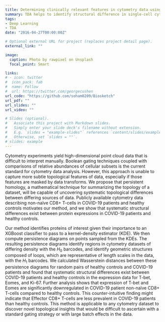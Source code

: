 ```yaml
---
title: Determining clinically relevant features in cytometry data using persistent homology
summary: TDA helps to identify structural difference in single-cell cytometry data.
tags:
- Deep Learning
- TDA
date: "2016-04-27T00:00:00Z"

# Optional external URL for project (replaces project detail page).
external_link: ""

image:
  caption: Photo by rawpixel on Unsplash
  focal_point: Smart

links:
# - icon: twitter
#  icon_pack: fab
#  name: Follow
#  url: https://twitter.com/georgecushen
url_code: "https://github.com/soham0209/Biosketch"
url_pdf: ""
url_slides: ""
url_video: ""

# Slides (optional).
#   Associate this project with Markdown slides.
#   Simply enter your slide deck's filename without extension.
#   E.g. `slides = "example-slides"` references `content/slides/example-slides.md`.
#   Otherwise, set `slides = ""`.
# slides: example
---
```


Cytometry experiments yield high-dimensional point cloud data that is difficult to interpret manually. Boolean gating techniques coupled with comparisons of relative abundances of cellular subsets is the current standard for cytometry data analysis. However, this approach is unable to capture more subtle topological features of data, especially if those features are masked by data transforms. We propose that persistent homology, a mathematical technique for summarizing the topology of a dataset, will be capable of uncovering systematic topological differences between differing sources of data. Publicly available cytometry data describing non-naïve CD8+ T-cells in COVID-19 patients and healthy controls motivates our method, and we show that systematic structural differences exist between protein expressions in COVID-19 patients and healthy controls.

Our method identifies proteins of interest given their importance to an XGBoost classifier to pass to a kernel-density estimator (KDE). We then compute persistence diagrams on points sampled from the KDEs. The resulting persistence diagrams identify regions in cytometry datasets of differing density with the $H_0$ barcodes, and identify geometric structures composed of loops, which are representative of length scales in the data, with the $H_1$ barcodes. We calculated Wasserstein distances between these persistence diagrams for random pairs of healthy controls and COVID-19 patients and found that systematic structural differences exist between COVID-19 patients and healthy controls in the expression data for T-bet, Eomes, and Ki-67. Further analysis shows that expression of T-bet and Eomes are significantly downregulated in COVID-19 patient non-naïve CD8+ T-cells compared to healthy controls. This counter-intuitive finding might indicate that Effector CD8+ T-cells are less prevalent in COVID-19 patients than healthy controls. This method is applicable to any cytometry dataset to discover novel topological insights that would be difficult to ascertain with a standard gating strategy or with large batch effects in the data.
